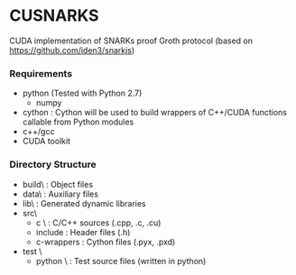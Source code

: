 # CUSNARKS

CUDA implementation of SNARKs proof Groth protocol (based on https://github.com/iden3/snarkjs)


### Requirements 
* python (Tested with Python 2.7)
  - numpy
* cython : Cython will be used to build wrappers of C++/CUDA functions callable from Python modules
* c++/gcc
* CUDA toolkit

### Directory Structure
* build\    : Object files
* data\     : Auxiliary files
* lib\      : Generated dynamic libraries
* src\
  - c \     : C/C++ sources (.cpp, .c, .cu)
  - include : Header files (.h)
  - c-wrappers : Cython files (.pyx, .pxd)
* test  \
  - python \ : Test source files (written in python)
